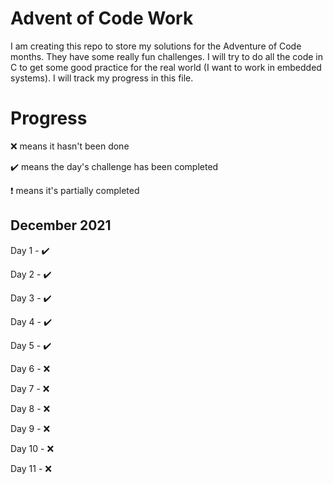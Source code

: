 # Advent of Code Work
I am creating this repo to store my solutions for the Adventure of Code months. They have some really fun challenges. I will try to do all the code in C to get some good practice for the real world (I want to work in embedded systems). I will track my progress in this file.

# Progress
:x: means it hasn't been done

:heavy_check_mark: means the day's challenge has been completed

:exclamation: means it's partially completed

## December 2021
Day 1 - :heavy_check_mark:

Day 2 - :heavy_check_mark:

Day 3 - :heavy_check_mark:

Day 4 - :heavy_check_mark:

Day 5 - :heavy_check_mark:

Day 6 - :x:

Day 7 - :x:

Day 8 - :x:

Day 9 - :x:

Day 10 - :x:

Day 11 - :x: